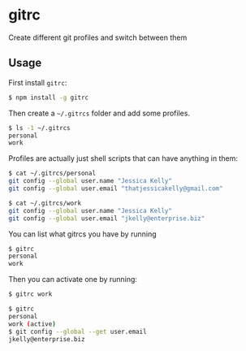 # gitrc

Create different git profiles and switch between them

## Usage

First install `gitrc`:

```sh
$ npm install -g gitrc
```

Then create a `~/.gitrcs` folder and add some profiles.

```sh
$ ls -1 ~/.gitrcs
personal
work
```

Profiles are actually just shell scripts that can have anything in them:

```sh
$ cat ~/.gitrcs/personal
git config --global user.name "Jessica Kelly"
git config --global user.email "thatjessicakelly@gmail.com"
```

```sh
$ cat ~/.gitrcs/work
git config --global user.name "Jessica Kelly"
git config --global user.email "jkelly@enterprise.biz"
```

You can list what gitrcs you have by running

```sh
$ gitrc
personal
work
```

Then you can activate one by running:

```sh
$ gitrc work
```

```sh
$ gitrc
personal
work (active)
$ git config --global --get user.email
jkelly@enterprise.biz
```

